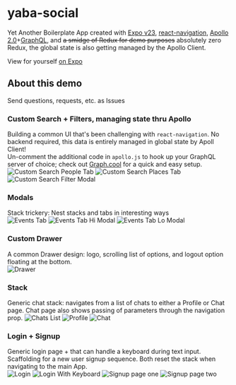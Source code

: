 # yaba-social
Yet Another Boilerplate App created with [Expo v23](https://expo.io), [react-navigation](https://reactnavigation.org), [Apollo 2.0](https://www.apollographql.com/docs/react/)+[GraphQL](http://graphql.org), and ~~a smidge of Redux for demo purposes~~ absolutely zero Redux, the global state is also getting managed by the Apollo Client.

View for yourself [on Expo](https://exp.host/@allpwrfulroot/yaba-social)

## About this demo  
Send questions, requests, etc. as Issues

### Custom Search + Filters, managing state thru Apollo  
Building a common UI that's been challenging with `react-navigation`. No backend required, this data is entirely managed in global state by Apoll Client!   
Un-comment the additional code in `apollo.js` to hook up your GraphQL server of choice; check out [Graph.cool](http://graph.cool) for a quick and easy setup.  
![Custom Search People Tab](https://github.com/allpwrfulroot/yaba-social/blob/update/documentation/CustomSearch_People.png)
![Custom Search Places Tab](https://github.com/allpwrfulroot/yaba-social/blob/update/documentation/CustomSearch_Places.png)
![Custom Search Filter Modal](https://github.com/allpwrfulroot/yaba-social/blob/update/documentation/CustomSearch_Filter.png)

### Modals  
Stack trickery: Nest stacks and tabs in interesting ways  
![Events Tab](https://github.com/allpwrfulroot/yaba-social/blob/update/documentation/EventsTab.png)
![Events Tab Hi Modal](https://github.com/allpwrfulroot/yaba-social/blob/update/documentation/EventsTab_HiModal.png)
![Events Tab Lo Modal](https://github.com/allpwrfulroot/yaba-social/blob/update/documentation/EventsTab_LoModal.png)  

### Custom Drawer  
A common Drawer design: logo, scrolling list of options, and logout option floating at the bottom.  
![Drawer](https://github.com/allpwrfulroot/yaba-social/blob/update/documentation/Drawer.png)  

### Stack  
Generic chat stack: navigates from a list of chats to either a Profile or Chat page. Chat page also shows passing of parameters through the navigation prop.
![Chats List](https://github.com/allpwrfulroot/yaba-social/blob/update/documentation/ChatsTab.png)
![Profile](https://github.com/allpwrfulroot/yaba-social/blob/update/documentation/Profile.png)
![Chat](https://github.com/allpwrfulroot/yaba-social/blob/update/documentation/Chat.png)

### Login + Signup  
Generic login page + that can handle a keyboard during text input. Scaffolding for a new user signup sequence. Both reset the stack when navigating to the main App.  
![Login](https://github.com/allpwrfulroot/yaba-social/blob/update/documentation/Login.png)
![Login With Keyboard](https://github.com/allpwrfulroot/yaba-social/blob/update/documentation/LoginWithKeyboard.png)
![Signup page one](https://github.com/allpwrfulroot/yaba-social/blob/update/documentation/SignupPage1.png)
![Signup page two](https://github.com/allpwrfulroot/yaba-social/blob/update/documentation/SignupPage2.png)
